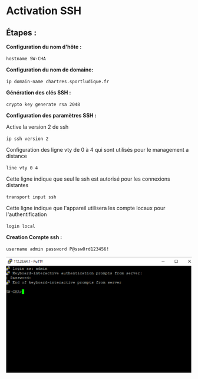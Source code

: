 # Activation SSH

## Étapes :

**Configuration du nom d'hôte :** 

`hostname SW-CHA`

**Configuration du nom de domaine:** 

`ip domain-name chartres.sportludique.fr` 

**Génération des clés SSH :**  

`crypto key generate rsa 2048`

**Configuration des paramètres SSH :** 

Active la version 2 de ssh

`ip ssh version 2`

Configuration des ligne vty de 0 à 4 qui sont utilisés pour le management a distance

`line vty 0 4`


Cette ligne indique que seul le ssh est autorisé pour les connexions distantes 


`transport input ssh`


Cette ligne indique que l'appareil utilisera les compte locaux pour l'authentification


`login local`

**Creation Compte ssh :** 

`username admin password P@ssw0rd123456!`


![switch](../../../img/putty.png)
